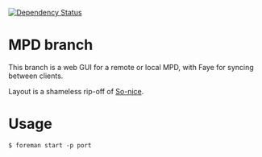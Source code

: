 [![Dependency Status](https://gemnasium.com/joenas/das_boot.png)](https://gemnasium.com/joenas/das_boot)

# MPD branch
This branch is a web GUI for a remote or local MPD, with Faye for syncing between clients.

Layout is a shameless rip-off of [So-nice](https://github.com/sunny/so-nice).

# Usage
```
$ foreman start -p port
```
